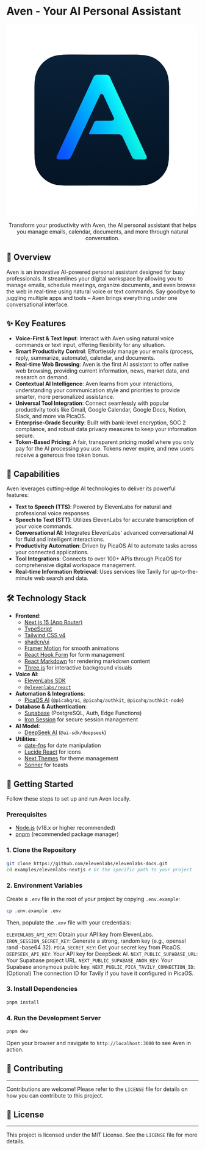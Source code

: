 # Aven - Your AI Personal Assistant

![Aven Logo](public/aven-logo.png)

<p align="center">
  Transform your productivity with Aven, the AI personal assistant that helps you manage emails, calendar, documents, and more through natural conversation.
</p>

## 🌟 Overview

Aven is an innovative AI-powered personal assistant designed for busy professionals. It streamlines your digital workspace by allowing you to manage emails, schedule meetings, organize documents, and even browse the web in real-time using natural voice or text commands. Say goodbye to juggling multiple apps and tools – Aven brings everything under one conversational interface.

## ✨ Key Features

*   **Voice-First & Text Input**: Interact with Aven using natural voice commands or text input, offering flexibility for any situation.
*   **Smart Productivity Control**: Effortlessly manage your emails (process, reply, summarize, automate), calendar, and documents.
*   **Real-time Web Browsing**: Aven is the first AI assistant to offer native web browsing, providing current information, news, market data, and research on demand.
*   **Contextual AI Intelligence**: Aven learns from your interactions, understanding your communication style and priorities to provide smarter, more personalized assistance.
*   **Universal Tool Integration**: Connect seamlessly with popular productivity tools like Gmail, Google Calendar, Google Docs, Notion, Slack, and more via PicaOS.
*   **Enterprise-Grade Security**: Built with bank-level encryption, SOC 2 compliance, and robust data privacy measures to keep your information secure.
*   **Token-Based Pricing**: A fair, transparent pricing model where you only pay for the AI processing you use. Tokens never expire, and new users receive a generous free token bonus.

## 🚀 Capabilities

Aven leverages cutting-edge AI technologies to deliver its powerful features:

*   **Text to Speech (TTS)**: Powered by ElevenLabs for natural and professional voice responses.
*   **Speech to Text (STT)**: Utilizes ElevenLabs for accurate transcription of your voice commands.
*   **Conversational AI**: Integrates ElevenLabs' advanced conversational AI for fluid and intelligent interactions.
*   **Productivity Automation**: Driven by PicaOS AI to automate tasks across your connected applications.
*   **Tool Integrations**: Connects to over 100+ APIs through PicaOS for comprehensive digital workspace management.
*   **Real-time Information Retrieval**: Uses services like Tavily for up-to-the-minute web search and data.

## 🛠️ Technology Stack

*   **Frontend**:
    *   [Next.js 15 (App Router)](https://nextjs.org/)
    *   [TypeScript](https://www.typescriptlang.org/)
    *   [Tailwind CSS v4](https://tailwindcss.com/)
    *   [shadcn/ui](https://ui.shadcn.com/)
    *   [Framer Motion](https://www.framer.com/motion/) for smooth animations
    *   [React Hook Form](https://react-hook-form.com/) for form management
    *   [React Markdown](https://github.com/remarkjs/react-markdown) for rendering markdown content
    *   [Three.js](https://threejs.org/) for interactive background visuals
*   **Voice AI**:
    *   [ElevenLabs SDK](https://elevenlabs.io/docs)
    *   [`@elevenlabs/react`](https://www.npmjs.com/package/@elevenlabs/react)
*   **Automation & Integrations**:
    *   [PicaOS AI](https://pica.ai/) (`@picahq/ai`, `@picahq/authkit`, `@picahq/authkit-node`)
*   **Database & Authentication**:
    *   [Supabase](https://supabase.com/) (PostgreSQL, Auth, Edge Functions)
    *   [Iron Session](https://iron-session.vercel.app/) for secure session management
*   **AI Model**:
    *   [DeepSeek AI](https://www.deepseek.com/) (`@ai-sdk/deepseek`)
*   **Utilities**:
    *   [date-fns](https://date-fns.org/) for date manipulation
    *   [Lucide React](https://lucide.dev/) for icons
    *   [Next Themes](https://github.com/pacocoursey/next-themes) for theme management
    *   [Sonner](https://sonner.emilkowal.ski/) for toasts

## 🚀 Getting Started

Follow these steps to set up and run Aven locally.

### Prerequisites

*   [Node.js](https://nodejs.org/en/) (v18.x or higher recommended)
*   [pnpm](https://pnpm.io/) (recommended package manager)

### 1. Clone the Repository

```bash
git clone https://github.com/elevenlabs/elevenlabs-docs.git
cd examples/elevenlabs-nextjs # Or the specific path to your project
```

### 2. Environment Variables

Create a `.env` file in the root of your project by copying `.env.example`:

```bash
cp .env.example .env
```

Then, populate the `.env` file with your credentials:

`ELEVENLABS_API_KEY`: Obtain your API key from ElevenLabs.
`IRON_SESSION_SECRET_KEY`: Generate a strong, random key (e.g., openssl rand -base64 32).
`PICA_SECRET_KEY`: Get your secret key from PicaOS.
`DEEPSEEK_API_KEY`: Your API key for DeepSeek AI.
`NEXT_PUBLIC_SUPABASE_URL`: Your Supabase project URL.
`NEXT_PUBLIC_SUPABASE_ANON_KEY`: Your Supabase anonymous public key.
`NEXT_PUBLIC_PICA_TAVILY_CONNECTION_ID`: (Optional) The connection ID for Tavily if you have it configured in PicaOS.

### 3. Install Dependencies

```bash
pnpm install
```

### 4. Run the Development Server

```bash
pnpm dev
```

Open your browser and navigate to `http://localhost:3000` to see Aven in action.

## 🤝 Contributing
---

Contributions are welcome! Please refer to the `LICENSE` file for details on how you can contribute to this project.

## 📄 License
---

This project is licensed under the MIT License. See the `LICENSE` file for more details.
